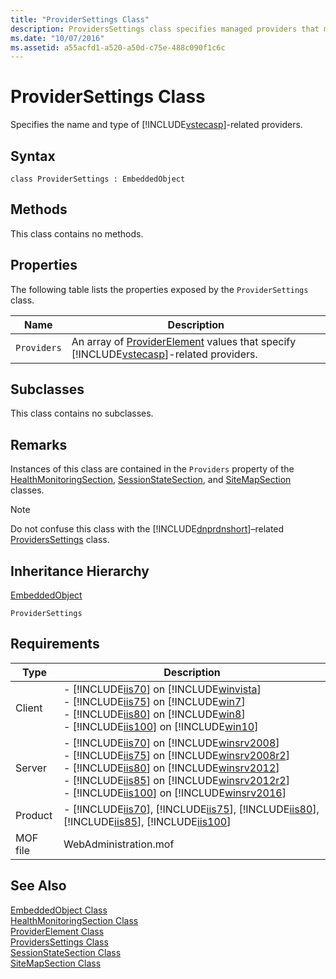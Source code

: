 ```yaml
---
title: "ProviderSettings Class"
description: ProvidersSettings class specifies managed providers that manage membership or roles for a vstecasp application, or encrypt and decrypt configuration data.
ms.date: "10/07/2016"
ms.assetid: a55acfd1-a520-a50d-c75e-488c090f1c6c
---
```

# ProviderSettings Class
Specifies the name and type of [!INCLUDE[vstecasp](../wmi-provider/includes/vstecasp-md.md)]-related providers.  
  
## Syntax  
  
```vbs  
class ProviderSettings : EmbeddedObject  
```  
  
## Methods  
 This class contains no methods.  
  
## Properties  
 The following table lists the properties exposed by the `ProviderSettings` class.  
  
|Name|Description|  
|----------|-----------------|  
|`Providers`|An array of [ProviderElement](../wmi-provider/providerelement-class.md) values that specify [!INCLUDE[vstecasp](../wmi-provider/includes/vstecasp-md.md)]-related providers.|  
  
## Subclasses  
 This class contains no subclasses.  
  
## Remarks  
 Instances of this class are contained in the `Providers` property of the [HealthMonitoringSection](../wmi-provider/healthmonitoringsection-class.md), [SessionStateSection](../wmi-provider/sessionstatesection-class.md), and [SiteMapSection](../wmi-provider/sitemapsection-class.md) classes.  
  
> [!NOTE]
>  Do not confuse this class with the [!INCLUDE[dnprdnshort](../wmi-provider/includes/dnprdnshort-md.md)]–related [ProvidersSettings](../wmi-provider/providerssettings-class.md) class.  
  
## Inheritance Hierarchy  
 [EmbeddedObject](../wmi-provider/embeddedobject-class.md)  
  
 `ProviderSettings`  
  
## Requirements  
  
|Type|Description|  
|----------|-----------------|  
|Client|-   [!INCLUDE[iis70](../wmi-provider/includes/iis70-md.md)] on [!INCLUDE[winvista](../wmi-provider/includes/winvista-md.md)]<br />-   [!INCLUDE[iis75](../wmi-provider/includes/iis75-md.md)] on [!INCLUDE[win7](../wmi-provider/includes/win7-md.md)]<br />-   [!INCLUDE[iis80](../wmi-provider/includes/iis80-md.md)] on [!INCLUDE[win8](../wmi-provider/includes/win8-md.md)]<br />-   [!INCLUDE[iis100](../wmi-provider/includes/iis100-md.md)] on [!INCLUDE[win10](../wmi-provider/includes/win10-md.md)]|  
|Server|-   [!INCLUDE[iis70](../wmi-provider/includes/iis70-md.md)] on [!INCLUDE[winsrv2008](../wmi-provider/includes/winsrv2008-md.md)]<br />-   [!INCLUDE[iis75](../wmi-provider/includes/iis75-md.md)] on [!INCLUDE[winsrv2008r2](../wmi-provider/includes/winsrv2008r2-md.md)]<br />-   [!INCLUDE[iis80](../wmi-provider/includes/iis80-md.md)] on [!INCLUDE[winsrv2012](../wmi-provider/includes/winsrv2012-md.md)]<br />-   [!INCLUDE[iis85](../wmi-provider/includes/iis85-md.md)] on [!INCLUDE[winsrv2012r2](../wmi-provider/includes/winsrv2012r2-md.md)]<br />-   [!INCLUDE[iis100](../wmi-provider/includes/iis100-md.md)] on [!INCLUDE[winsrv2016](../wmi-provider/includes/winsrv2016-md.md)]|  
|Product|-   [!INCLUDE[iis70](../wmi-provider/includes/iis70-md.md)], [!INCLUDE[iis75](../wmi-provider/includes/iis75-md.md)], [!INCLUDE[iis80](../wmi-provider/includes/iis80-md.md)], [!INCLUDE[iis85](../wmi-provider/includes/iis85-md.md)], [!INCLUDE[iis100](../wmi-provider/includes/iis100-md.md)]|  
|MOF file|WebAdministration.mof|  
  
## See Also  
 [EmbeddedObject Class](../wmi-provider/embeddedobject-class.md)   
 [HealthMonitoringSection Class](../wmi-provider/healthmonitoringsection-class.md)   
 [ProviderElement Class](../wmi-provider/providerelement-class.md)   
 [ProvidersSettings Class](../wmi-provider/providerssettings-class.md)   
 [SessionStateSection Class](../wmi-provider/sessionstatesection-class.md)   
 [SiteMapSection Class](../wmi-provider/sitemapsection-class.md)

